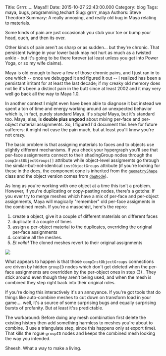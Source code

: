 Title: Grrrr..... Maya!!!
Date: 2015-10-27 22:43:00.000
Category: blog
Tags: maya, bugs, programming,techart
Slug: grrrr_maya
Authors: Steve Theodore
Summary: A really annoying, and really old bug in Maya relating to materials.

Some kinds of pain are just occasional: you stub your toe or bump your head, ouch, and then its over. 

Other kinds of pain aren't as sharp or as sudden... but they're chronic.  That persistent twinge in your lower back may not hurt as much as a twisted ankle - but it's going to be there forever (at least unless you get into Power Yoga, or so my wife claims).  

Maya is old enough to have a few of those chronic pains, and I just ran in to one which -- once we debugged it and figured it out -- I realized has been a persistant irritant for at least the last decade; if my creaky old memory does not lie it's been a distinct pain in the butt since at least 2002 and it may very well go back all the way to Maya 1.0. 

In another context I might even have been able to diagnose it but instead we spent a ton of time and energy working around an unexpected behavior which is, in fact, purely standard Maya. It's _stupid_ Maya, but it's standard too.  Maya, alas, is **double plus ungood** about mixing per-face and per-object material assignments. So, I figured I'd document this here for future sufferers: it might not ease the pain much, but at least you'll know you're not crazy.  

The basic problem is that assigning materials to faces and to objects use slightly different mechanisms. If you check your hypergraph you'll see that per-face assignments connect to their shadingGroup nodes through the `compInstObjectGroups[]` attribute while object-level assigmemts go through the similar-but-not-identical `instObjectGroups` attribute (if you're looking for these in the docs, the component cone is inherited from the [`geometryShape`](http://help.autodesk.com/cloudhelp/2016/ENU/Maya-Tech-Docs/Nodes/geometryShape.html) class and the object version comes from [`dagNode`](http://help.autodesk.com/cloudhelp/2016/ENU/Maya-Tech-Docs/Nodes/dagNode.html)).  

As long as you're working with one object at a time this isn't a problem. However, if you're duplicating or copy-pasting nodes, there's a gotcha:  If you ever try to merge meshes which have a mix of per-face and per-object assignments, Maya will magically "remember" old per-face assigments in the combined mesh.  If you're a masochist, here's the repro:  

1. create a object, give it a couple of different materials on different faces
2. duplicate it a couple of times
3. assign a per-object material to the duplicates, overriding the original per-face assignments
4. combine all the meshes.
5. _Et voîla!_ The cloned meshes revert to their original assignments

[![](http://3.bp.blogspot.com/-WHA-mYamWSw/VjBfoXDF_4I/AAAAAAABMuY/BtrR34QPRhM/s640/pasted_image_at_2015_10_23_05_32_pm_720.png)](http://3.bp.blogspot.com/-WHA-mYamWSw/VjBfoXDF_4I/AAAAAAABMuY/BtrR34QPRhM/s1600/pasted_image_at_2015_10_23_05_32_pm_720.png)

What appears to happen is that those `compInstObjectGroups` connections are driven by hidden `groupID` nodes which don't get deleted when the per-face assignments are overridden by the per-object ones in step (3) .  They stick around even though they aren't being used, and when the mesh is combined they step right back into their original roles.  
  
If you're doing this interactively it's an annoyance. If you're got tools that do things like auto-combine meshes to cut down on transform load in your game.... well, it's a source of some surprising bugs and equally surprising bursts of profanity.  But at least it'ss predictable.

The workaround:  Before doing any mesh combination first delete the existing history then add something harmless to meshes you're about to combine. (I use a triangulate step, since this happens only at export time). That kills the rogue `groupID` nodes and keeps the combined mesh looking the way you intended.

Sheesh. What a way to make a living.

  


